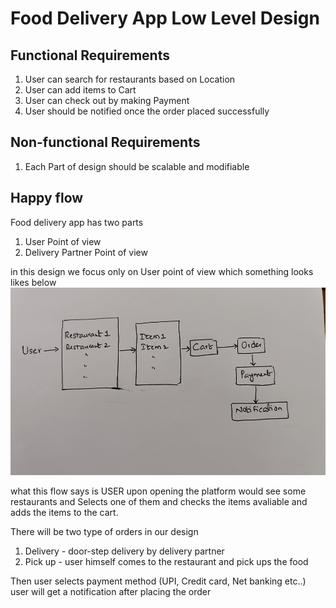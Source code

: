 # Food Delivery App Low Level Design
## Functional Requirements
1. User can search for restaurants based on Location
2. User can add items to Cart
3. User can check out by making Payment
4. User should be notified once the order placed successfully

## Non-functional Requirements
1. Each Part of design should be scalable and modifiable

## Happy flow
Food delivery app has two parts 
1. User Point of view
2. Delivery Partner Point of view

in this design we focus only on User point of view which something looks likes below
<img src="images/Food-delivery-app-happy-flow.jpg" width=600 height=300 > 

what this flow says is USER upon opening the platform would see some restaurants and Selects one of them and checks the items avaliable and adds the items to the cart.

There will be two type of orders in our design 
1. Delivery - door-step delivery by delivery partner
2. Pick up - user himself comes to the restaurant and pick ups the food

Then user selects payment method (UPI, Credit card, Net banking etc..)
user will get a notification after placing the order
